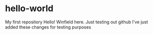 # hello-world
My first repository
Hello!
Winfield here. Just testing out github
I've just added these changes for testing purposes
